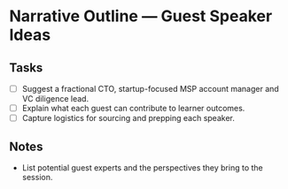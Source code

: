 # Narrative Outline — Guest Speaker Ideas

## Tasks
- [ ] Suggest a fractional CTO, startup-focused MSP account manager and VC diligence lead.
- [ ] Explain what each guest can contribute to learner outcomes.
- [ ] Capture logistics for sourcing and prepping each speaker.

## Notes
- List potential guest experts and the perspectives they bring to the session.
